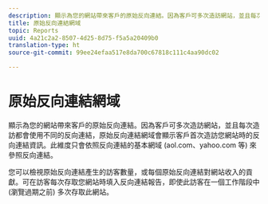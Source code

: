 ```yaml
---
description: 顯示為您的網站帶來客戶的原始反向連結。因為客戶可多次造訪網站，並且每次造訪都會使用不同的反向連結，原始反向連結網域會顯示客戶首次造訪您網站時的反向連結資訊。此維度只會依照反向連結的基本網域 (aol.com、yahoo.com 等) 來參照反向連結。
title: 原始反向連結網域
topic: Reports
uuid: 4a21c2a2-8507-4d25-8d75-f5a5a20409b0
translation-type: ht
source-git-commit: 99ee24efaa517e8da700c67818c111c4aa90dc02

---
```



# 原始反向連結網域

顯示為您的網站帶來客戶的原始反向連結。因為客戶可多次造訪網站，並且每次造訪都會使用不同的反向連結，原始反向連結網域會顯示客戶首次造訪您網站時的反向連結資訊。此維度只會依照反向連結的基本網域 (aol.com、yahoo.com 等) 來參照反向連結。

您可以檢視原始反向連結產生的訪客數量，或每個原始反向連結對網站收入的貢獻。可在訪客每次存取您網站時填入反向連結報告，即使此訪客在一個工作階段中 (瀏覽過期之前) 多次存取此網站。
